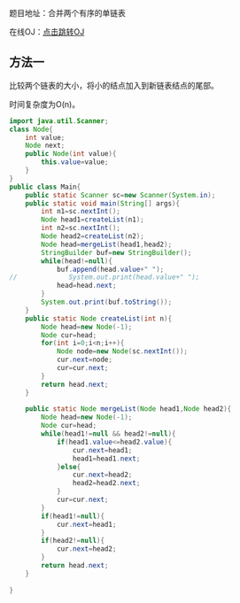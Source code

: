 题目地址：合并两个有序的单链表

在线OJ：[点击跳转OJ](https://www.nowcoder.com/practice/98a51a92836e4861be1803aaa9037440?tpId=101&tqId=33227&rp=1&ru=%2Fta%2Fprogrammer-code-interview-guide&qru=%2Fta%2Fprogrammer-code-interview-guide%2Fquestion-ranking&tab=answerKey)



## 方法一

比较两个链表的大小，将小的结点加入到新链表结点的尾部。

时间复杂度为O(n)。



```java
import java.util.Scanner;
class Node{
    int value;
    Node next;
    public Node(int value){
        this.value=value;
    }
}
public class Main{
    public static Scanner sc=new Scanner(System.in);
    public static void main(String[] args){
        int n1=sc.nextInt();
        Node head1=createList(n1);
        int n2=sc.nextInt();
        Node head2=createList(n2);
        Node head=mergeList(head1,head2);
        StringBuilder buf=new StringBuilder();
        while(head!=null){
            buf.append(head.value+" ");
//             System.out.print(head.value+" ");
            head=head.next;
        }
        System.out.print(buf.toString());
    }
    public static Node createList(int n){
        Node head=new Node(-1);
        Node cur=head;
        for(int i=0;i<n;i++){
            Node node=new Node(sc.nextInt());
            cur.next=node;
            cur=cur.next;
        }
        return head.next;
    }
    
    public static Node mergeList(Node head1,Node head2){
        Node head=new Node(-1);
        Node cur=head;
        while(head1!=null && head2!=null){
            if(head1.value<=head2.value){
                cur.next=head1;
                head1=head1.next;
            }else{
                cur.next=head2;
                head2=head2.next;
            }
            cur=cur.next;  
        }
        if(head1!=null){
            cur.next=head1;
        }
        if(head2!=null){
            cur.next=head2;
        }
        return head.next;
    }
    
}
```


